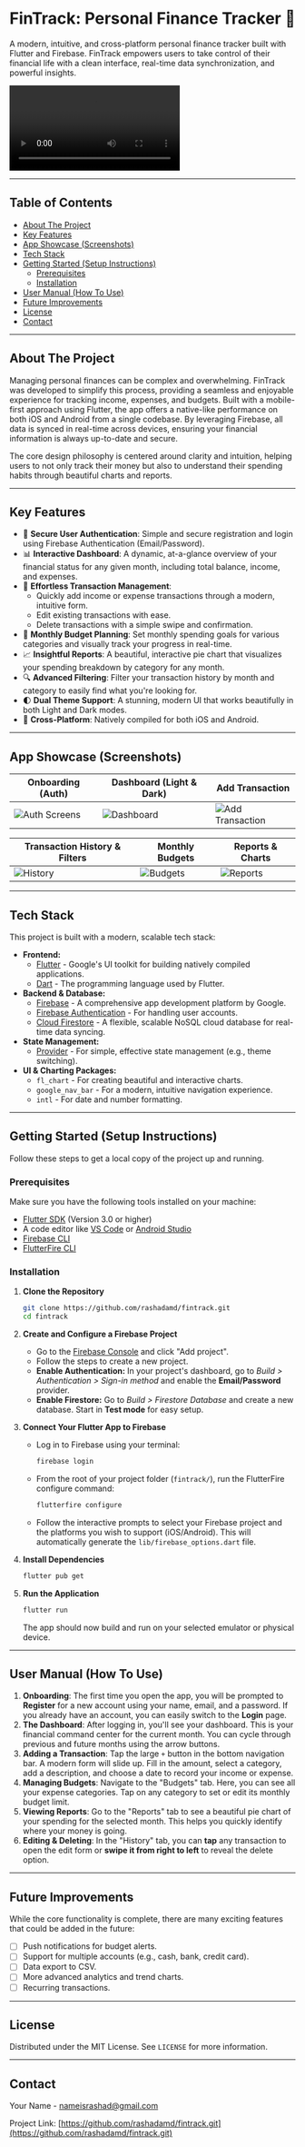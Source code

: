 # FinTrack: Personal Finance Tracker 💸

A modern, intuitive, and cross-platform personal finance tracker built with Flutter and Firebase. FinTrack empowers users to take control of their financial life with a clean interface, real-time data synchronization, and powerful insights.

<!-- TODO: Add a high-quality GIF or banner image of the app in action. A screen recording of the app's core loop (Dashboard -> Add Transaction -> See Update) is highly effective. -->
![FinTrack App Banner](ReadAsset/vid.mp4)

---

## Table of Contents

- [About The Project](#about-the-project)
- [Key Features](#key-features)
- [App Showcase (Screenshots)](#app-showcase-screenshots)
- [Tech Stack](#tech-stack)
- [Getting Started (Setup Instructions)](#getting-started-setup-instructions)
    - [Prerequisites](#prerequisites)
    - [Installation](#installation)
- [User Manual (How To Use)](#user-manual-how-to-use)
- [Future Improvements](#future-improvements)
- [License](#license)
- [Contact](#contact)

---

## About The Project

Managing personal finances can be complex and overwhelming. FinTrack was developed to simplify this process, providing a seamless and enjoyable experience for tracking income, expenses, and budgets. Built with a mobile-first approach using Flutter, the app offers a native-like performance on both iOS and Android from a single codebase. By leveraging Firebase, all data is synced in real-time across devices, ensuring your financial information is always up-to-date and secure.

The core design philosophy is centered around clarity and intuition, helping users to not only track their money but also to understand their spending habits through beautiful charts and reports.

---

## Key Features

-   🔐 **Secure User Authentication**: Simple and secure registration and login using Firebase Authentication (Email/Password).
-   📊 **Interactive Dashboard**: A dynamic, at-a-glance overview of your financial status for any given month, including total balance, income, and expenses.
-   💸 **Effortless Transaction Management**:
    -   Quickly add income or expense transactions through a modern, intuitive form.
    -   Edit existing transactions with ease.
    -   Delete transactions with a simple swipe and confirmation.
-   🎯 **Monthly Budget Planning**: Set monthly spending goals for various categories and visually track your progress in real-time.
-   📈 **Insightful Reports**: A beautiful, interactive pie chart that visualizes your spending breakdown by category for any month.
-   🔍 **Advanced Filtering**: Filter your transaction history by month and category to easily find what you're looking for.
-   🌓 **Dual Theme Support**: A stunning, modern UI that works beautifully in both Light and Dark modes.
-   📱 **Cross-Platform**: Natively compiled for both iOS and Android.

---

## App Showcase (Screenshots)

<!-- TODO: Replace the placeholder links below with links to your actual screenshots. You can upload them to the "issues" section of your GitHub repo to get a link, or use a service like Imgur. -->

| Onboarding (Auth)                 | Dashboard (Light & Dark)              | Add Transaction                       |
|-----------------------------------|---------------------------------------|---------------------------------------|
| ![Auth Screens](ReadAsset/auth.jpg) | ![Dashboard](ReadAsset/dashboard.jpg) | ![Add Transaction](ReadAsset/add.png) |

| Transaction History & Filters          | Monthly Budgets                   | Reports & Charts                  |
|----------------------------------------|-----------------------------------|-----------------------------------|
| ![History](ReadAsset/transactions.png) | ![Budgets](ReadAsset/budgets.png) | ![Reports](ReadAsset/reports.png) |

---

## Tech Stack

This project is built with a modern, scalable tech stack:

-   **Frontend:**
    -   [Flutter](https://flutter.dev/) - Google's UI toolkit for building natively compiled applications.
    -   [Dart](https://dart.dev/) - The programming language used by Flutter.
-   **Backend & Database:**
    -   [Firebase](https://firebase.google.com/) - A comprehensive app development platform by Google.
    -   [Firebase Authentication](https://firebase.google.com/docs/auth) - For handling user accounts.
    -   [Cloud Firestore](https://firebase.google.com/docs/firestore) - A flexible, scalable NoSQL cloud database for real-time data syncing.
-   **State Management:**
    -   [Provider](https://pub.dev/packages/provider) - For simple, effective state management (e.g., theme switching).
-   **UI & Charting Packages:**
    -   `fl_chart` - For creating beautiful and interactive charts.
    -   `google_nav_bar` - For a modern, intuitive navigation experience.
    -   `intl` - For date and number formatting.

---

## Getting Started (Setup Instructions)

Follow these steps to get a local copy of the project up and running.

### Prerequisites

Make sure you have the following tools installed on your machine:
-   [Flutter SDK](https://flutter.dev/docs/get-started/install) (Version 3.0 or higher)
-   A code editor like [VS Code](https://code.visualstudio.com/) or [Android Studio](https://developer.android.com/studio)
-   [Firebase CLI](https://firebase.google.com/docs/cli#install-cli-mac-linux)
-   [FlutterFire CLI](https://firebase.google.com/docs/flutter/setup?platform=ios#install-cli)

### Installation

1.  **Clone the Repository**
    ```bash
    git clone https://github.com/rashadamd/fintrack.git
    cd fintrack
    ```

2.  **Create and Configure a Firebase Project**
    -   Go to the [Firebase Console](https://console.firebase.google.com/) and click "Add project".
    -   Follow the steps to create a new project.
    -   **Enable Authentication:** In your project's dashboard, go to *Build > Authentication > Sign-in method* and enable the **Email/Password** provider.
    -   **Enable Firestore:** Go to *Build > Firestore Database* and create a new database. Start in **Test mode** for easy setup.

3.  **Connect Your Flutter App to Firebase**
    -   Log in to Firebase using your terminal:
        ```bash
        firebase login
        ```
    -   From the root of your project folder (`fintrack/`), run the FlutterFire configure command:
        ```bash
        flutterfire configure
        ```
    -   Follow the interactive prompts to select your Firebase project and the platforms you wish to support (iOS/Android). This will automatically generate the `lib/firebase_options.dart` file.

4.  **Install Dependencies**
    ```bash
    flutter pub get
    ```

5.  **Run the Application**
    ```bash
    flutter run
    ```
    The app should now build and run on your selected emulator or physical device.

---

## User Manual (How To Use)

1.  **Onboarding**: The first time you open the app, you will be prompted to **Register** for a new account using your name, email, and a password. If you already have an account, you can easily switch to the **Login** page.
2.  **The Dashboard**: After logging in, you'll see your dashboard. This is your financial command center for the current month. You can cycle through previous and future months using the arrow buttons.
3.  **Adding a Transaction**: Tap the large `+` button in the bottom navigation bar. A modern form will slide up. Fill in the amount, select a category, add a description, and choose a date to record your income or expense.
4.  **Managing Budgets**: Navigate to the "Budgets" tab. Here, you can see all your expense categories. Tap on any category to set or edit its monthly budget limit.
5.  **Viewing Reports**: Go to the "Reports" tab to see a beautiful pie chart of your spending for the selected month. This helps you quickly identify where your money is going.
6.  **Editing & Deleting**: In the "History" tab, you can **tap** any transaction to open the edit form or **swipe it from right to left** to reveal the delete option.

---

## Future Improvements

While the core functionality is complete, there are many exciting features that could be added in the future:

-   [ ] Push notifications for budget alerts.
-   [ ] Support for multiple accounts (e.g., cash, bank, credit card).
-   [ ] Data export to CSV.
-   [ ] More advanced analytics and trend charts.
-   [ ] Recurring transactions.

---

## License

Distributed under the MIT License. See `LICENSE` for more information.

---

## Contact

Your Name - [nameisrashad@gmail.com](mailto:nameisrashad@gmail.com)

Project Link: [https://github.com/rashadamd/fintrack.git](https://github.com/rashadamd/fintrack.git)

<!-- TODO: Replace the placeholder name, email, and project link with your own. -->
